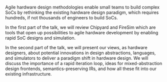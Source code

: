 

Agile hardware design methodologies enable small teams to build complex SoCs by rethinking the existing hardware design paradigm, which requires hundreds, if not thousands of engineers to build SoCs.

In the first part of the talk, we will review Chipyard and FireSim which are tools that open up possibilities to agile hardware development by enabling rapid SoC designs and simulation.

In the second part of the talk, we will present our views, as hardware designers, about potential innovations in design abstractions, languages, and simulators to deliver a paradigm shift in hardware design.
We will discuss the importance of a rapid iteration loop, ideas for mixed-abstraction design frontends, semantics-preserving IRs, and how all these fit into our existing infrastructure.
